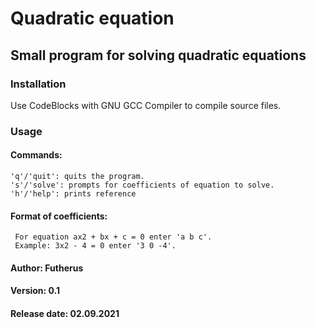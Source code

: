 # Quadratic equation

## Small program for solving quadratic equations

### Installation
  Use CodeBlocks with GNU GCC Compiler to compile source files.

### Usage
  #### Commands:
    'q'/'quit': quits the program.
    's'/'solve': prompts for coefficients of equation to solve.
    'h'/'help': prints reference 
  #### Format of coefficients:
     For equation ax2 + bx + c = 0 enter 'a b c'.
     Example: 3x2 - 4 = 0 enter '3 0 -4'.
    
#### Author: Futherus

#### Version: 0.1

#### Release date: 02.09.2021
